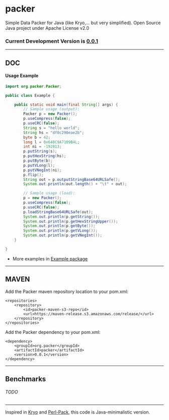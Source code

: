 # packer

Simple Data Packer for Java (like Kryo,... but very simplified). Open Source Java project under Apache License v2.0

### Current Development Version is [0.0.1](https://maven-release.s3.amazonaws.com/release/org/packer/packer/0.0.1/figaro-0.0.1.jar)

---

## DOC

#### Usage Example

```java
import org.packer.Packer;

public class Example {

	public static void main(final String[] args) {
		// Sample usage (output):
		Packer p = new Packer();
		p.useCompress(false);
		p.useCRC(false);
		String s = "hello world";
		String hs = "df0c290eae2b";
		byte b = 42;
		long l = 0x648C9A7109B4L;
		int ni = -192813;
		p.putString(s);
		p.putHexString(hs);
		p.putByte(b);
		p.putVLong(l);
		p.putVNegInt(ni);
		p.flip();
		String out = p.outputStringBase64URLSafe();
		System.out.println(out.length() + "\t" + out);

		// Sample usage (load):
		p = new Packer();
		p.useCompress(false);
		p.useCRC(false);
		p.loadStringBase64URLSafe(out);
		System.out.println(p.getString());
		System.out.println(p.getHexStringUpper());
		System.out.println(p.getByte());
		System.out.println(p.getVLong());
		System.out.println(p.getVNegInt());
	}

}
```

* More examples in [Example package](https://github.com/ggrandes/packer/tree/master/src/main/java/org/packer/example/)

---

## MAVEN

Add the Packer maven repository location to your pom.xml: 

    <repositories>
        <repository>
            <id>packer-maven-s3-repo</id>
            <url>https://maven-release.s3.amazonaws.com/release/</url>
        </repository>
    </repositories>

Add the Packer dependency to your pom.xml:

    <dependency>
        <groupId>org.packer</groupId>
        <artifactId>packer</artifactId>
        <version>0.0.1</version>
    </dependency>

---

## Benchmarks

###### TODO


---
Inspired in [Kryo](http://code.google.com/p/kryo/) and [Perl-Pack](http://perldoc.perl.org/functions/pack.html), this code is Java-minimalistic version.
